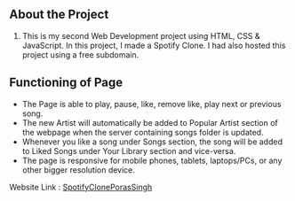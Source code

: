 ## About the Project
1. This is my second Web Development project using HTML, CSS & JavaScript. In this project, I made a Spotify Clone. I had also hosted this project using a free subdomain.

## Functioning of Page
- The Page is able to play, pause, like, remove like, play next or previous song.
- The new Artist will automatically be added to Popular Artist section of the webpage when the server containing songs folder is updated.
- Whenever you like a song under Songs section, the song will be added to Liked Songs under Your Library section and vice-versa.
- The page is responsive for mobile phones, tablets, laptops/PCs, or any other bigger resolution device.

Website Link : [SpotifyClonePorasSingh](https://www.spotifyporassingh.freewebhostmost.com)
